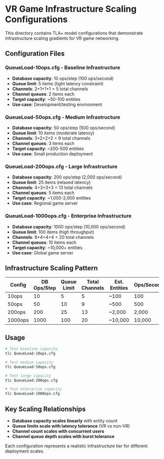 # VR Game Infrastructure Scaling Configurations

This directory contains TLA+ model configurations that demonstrate infrastructure scaling gradients for VR game networking.

## Configuration Files

### QueueLoad-10ops.cfg - **Baseline Infrastructure**
- **Database capacity**: 10 ops/step (100 ops/second)
- **Queue limit**: 5 items (tight latency constraint) 
- **Channels**: 2+1+1+1 = 5 total channels
- **Channel queues**: 2 items each
- **Target capacity**: ~50-100 entities
- **Use case**: Development/testing environment

### QueueLoad-50ops.cfg - **Medium Infrastructure** 
- **Database capacity**: 50 ops/step (500 ops/second)
- **Queue limit**: 10 items (moderate latency)
- **Channels**: 3+2+2+2 = 9 total channels  
- **Channel queues**: 3 items each
- **Target capacity**: ~200-500 entities
- **Use case**: Small production deployment

### QueueLoad-200ops.cfg - **Large Infrastructure**
- **Database capacity**: 200 ops/step (2,000 ops/second)
- **Queue limit**: 25 items (relaxed latency)
- **Channels**: 4+3+3+3 = 13 total channels
- **Channel queues**: 5 items each  
- **Target capacity**: ~1,000-2,000 entities
- **Use case**: Regional game server

### QueueLoad-1000ops.cfg - **Enterprise Infrastructure**
- **Database capacity**: 1000 ops/step (10,000 ops/second)
- **Queue limit**: 100 items (high throughput)
- **Channels**: 8+4+4+4 = 20 total channels
- **Channel queues**: 10 items each
- **Target capacity**: ~10,000+ entities  
- **Use case**: Global game server

## Infrastructure Scaling Pattern

| Config | DB Ops/Step | Queue Limit | Total Channels | Est. Entities | Ops/Second |
|--------|-------------|-------------|----------------|---------------|------------|
| 10ops  | 10          | 5           | 5              | ~100          | 100        |
| 50ops  | 50          | 10          | 9              | ~500          | 500        |
| 200ops | 200         | 25          | 13             | ~2,000        | 2,000      |
| 1000ops| 1000        | 100         | 20             | ~10,000       | 10,000     |

## Usage

```bash
# Test baseline capacity
tlc QueueLoad-10ops.cfg

# Test medium capacity  
tlc QueueLoad-50ops.cfg

# Test large capacity
tlc QueueLoad-200ops.cfg

# Test enterprise capacity
tlc QueueLoad-1000ops.cfg
```

## Key Scaling Relationships

- **Database capacity scales linearly** with entity count
- **Queue limits scale with latency tolerance** (VR vs non-VR)
- **Channel count scales with concurrent users** 
- **Channel queue depth scales with burst tolerance**

Each configuration represents a realistic infrastructure tier for different deployment scales.